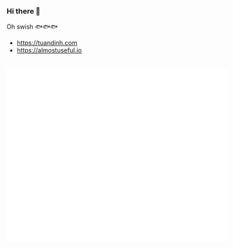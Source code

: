 ### Hi there 👋

Oh swish 🐟🐟🐟

* https://tuandinh.com
* https://almostuseful.io


<!--
**muoi/muoi** is a ✨ _special_ ✨ repository because its `README.md` (this file) appears on your GitHub profile.

Here are some ideas to get you started:

- 🔭 I’m currently working on ...
- 🌱 I’m currently learning ...
- 👯 I’m looking to collaborate on ...
- 🤔 I’m looking for help with ...
- 💬 Ask me about ...
- 📫 How to reach me: ...
- 😄 Pronouns: ...
- ⚡ Fun fact: ...
-->

<div align="center">
	<br>
		<img src="wow.svg" width="800" height="400">
	<br>
</div>
